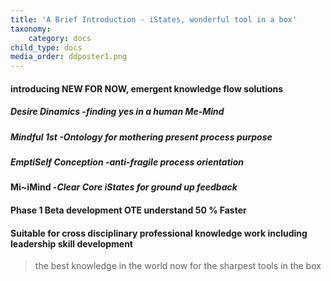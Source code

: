 ```yaml
---
title: 'A Brief Introduction - iStates, wonderful tool in a box'
taxonomy:
    category: docs
child_type: docs
media_order: ddposter1.png
---
```


#### **introducing** NEW FOR NOW, emergent knowledge flow solutions
##### Desire Dinamics  -_finding yes in a human Me-Mind_
#####  Mindful 1st  -_Ontology for mothering present process purpose_
##### EmptiSelf Conception  -_anti-fragile process orientation_
#### Mi~iMind  -_Clear Core iStates for ground up feedback_

#### Phase 1 Beta development OTE understand 50 % Faster
#### Suitable for cross disciplinary professional knowledge work including leadership skill development
> the best knowledge in the world now for the sharpest tools in the box